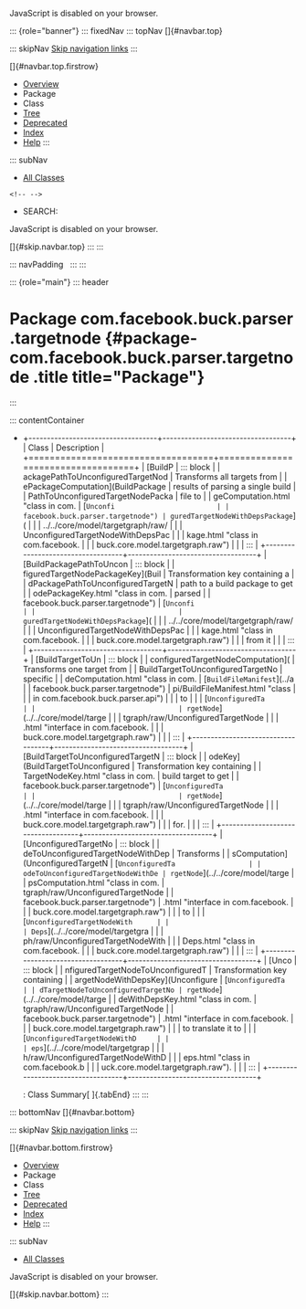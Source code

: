 <div>

JavaScript is disabled on your browser.

</div>

::: {role="banner"}
::: fixedNav
::: topNav
[]{#navbar.top}

::: skipNav
[Skip navigation links](#skip.navbar.top "Skip navigation links")
:::

[]{#navbar.top.firstrow}

-   [Overview](../../../../../index.html)
-   Package
-   Class
-   [Tree](package-tree.html)
-   [Deprecated](../../../../../deprecated-list.html)
-   [Index](../../../../../index-all.html)
-   [Help](../../../../../help-doc.html)
:::

::: subNav
-   [All Classes](../../../../../allclasses.html)

```{=html}
<!-- -->
```
-   SEARCH:

<div>

<div>

JavaScript is disabled on your browser.

</div>

</div>

[]{#skip.navbar.top}
:::
:::

::: navPadding
 
:::
:::

::: {role="main"}
::: header
# Package com.facebook.buck.parser.targetnode {#package-com.facebook.buck.parser.targetnode .title title="Package"}
:::

::: contentContainer
-   +-----------------------------------+-----------------------------------+
    | Class                             | Description                       |
    +===================================+===================================+
    | [BuildP                           | ::: block                         |
    | ackagePathToUnconfiguredTargetNod | Transforms all targets from       |
    | ePackageComputation](BuildPackage | results of parsing a single build |
    | PathToUnconfiguredTargetNodePacka | file to                           |
    | geComputation.html "class in com. | [`Unconfi                         |
    | facebook.buck.parser.targetnode") | guredTargetNodeWithDepsPackage`]( |
    |                                   | ../../core/model/targetgraph/raw/ |
    |                                   | UnconfiguredTargetNodeWithDepsPac |
    |                                   | kage.html "class in com.facebook. |
    |                                   | buck.core.model.targetgraph.raw") |
    |                                   | :::                               |
    +-----------------------------------+-----------------------------------+
    | [BuildPackagePathToUncon          | ::: block                         |
    | figuredTargetNodePackageKey](Buil | Transformation key containing a   |
    | dPackagePathToUnconfiguredTargetN | path to a build package to get    |
    | odePackageKey.html "class in com. | parsed                            |
    | facebook.buck.parser.targetnode") | [`Unconfi                         |
    |                                   | guredTargetNodeWithDepsPackage`]( |
    |                                   | ../../core/model/targetgraph/raw/ |
    |                                   | UnconfiguredTargetNodeWithDepsPac |
    |                                   | kage.html "class in com.facebook. |
    |                                   | buck.core.model.targetgraph.raw") |
    |                                   | from it                           |
    |                                   | :::                               |
    +-----------------------------------+-----------------------------------+
    | [BuildTargetToUn                  | ::: block                         |
    | configuredTargetNodeComputation]( | Transforms one target from        |
    | BuildTargetToUnconfiguredTargetNo | specific                          |
    | deComputation.html "class in com. | [`BuildFileManifest`](../a        |
    | facebook.buck.parser.targetnode") | pi/BuildFileManifest.html "class  |
    |                                   | in com.facebook.buck.parser.api") |
    |                                   | to                                |
    |                                   | [`UnconfiguredTa                  |
    |                                   | rgetNode`](../../core/model/targe |
    |                                   | tgraph/raw/UnconfiguredTargetNode |
    |                                   | .html "interface in com.facebook. |
    |                                   | buck.core.model.targetgraph.raw") |
    |                                   | :::                               |
    +-----------------------------------+-----------------------------------+
    | [BuildTargetToUnconfiguredTargetN | ::: block                         |
    | odeKey](BuildTargetToUnconfigured | Transformation key containing     |
    | TargetNodeKey.html "class in com. | build target to get               |
    | facebook.buck.parser.targetnode") | [`UnconfiguredTa                  |
    |                                   | rgetNode`](../../core/model/targe |
    |                                   | tgraph/raw/UnconfiguredTargetNode |
    |                                   | .html "interface in com.facebook. |
    |                                   | buck.core.model.targetgraph.raw") |
    |                                   | for.                              |
    |                                   | :::                               |
    +-----------------------------------+-----------------------------------+
    | [UnconfiguredTargetNo             | ::: block                         |
    | deToUnconfiguredTargetNodeWithDep | Transforms                        |
    | sComputation](UnconfiguredTargetN | [`UnconfiguredTa                  |
    | odeToUnconfiguredTargetNodeWithDe | rgetNode`](../../core/model/targe |
    | psComputation.html "class in com. | tgraph/raw/UnconfiguredTargetNode |
    | facebook.buck.parser.targetnode") | .html "interface in com.facebook. |
    |                                   | buck.core.model.targetgraph.raw") |
    |                                   | to                                |
    |                                   | [`UnconfiguredTargetNodeWith      |
    |                                   | Deps`](../../core/model/targetgra |
    |                                   | ph/raw/UnconfiguredTargetNodeWith |
    |                                   | Deps.html "class in com.facebook. |
    |                                   | buck.core.model.targetgraph.raw") |
    |                                   | :::                               |
    +-----------------------------------+-----------------------------------+
    | [Unco                             | ::: block                         |
    | nfiguredTargetNodeToUnconfiguredT | Transformation key containing     |
    | argetNodeWithDepsKey](Unconfigure | [`UnconfiguredTa                  |
    | dTargetNodeToUnconfiguredTargetNo | rgetNode`](../../core/model/targe |
    | deWithDepsKey.html "class in com. | tgraph/raw/UnconfiguredTargetNode |
    | facebook.buck.parser.targetnode") | .html "interface in com.facebook. |
    |                                   | buck.core.model.targetgraph.raw") |
    |                                   | to translate it to                |
    |                                   | [`UnconfiguredTargetNodeWithD     |
    |                                   | eps`](../../core/model/targetgrap |
    |                                   | h/raw/UnconfiguredTargetNodeWithD |
    |                                   | eps.html "class in com.facebook.b |
    |                                   | uck.core.model.targetgraph.raw"). |
    |                                   | :::                               |
    +-----------------------------------+-----------------------------------+

    : Class Summary[ ]{.tabEnd}
:::
:::

::: bottomNav
[]{#navbar.bottom}

::: skipNav
[Skip navigation links](#skip.navbar.bottom "Skip navigation links")
:::

[]{#navbar.bottom.firstrow}

-   [Overview](../../../../../index.html)
-   Package
-   Class
-   [Tree](package-tree.html)
-   [Deprecated](../../../../../deprecated-list.html)
-   [Index](../../../../../index-all.html)
-   [Help](../../../../../help-doc.html)
:::

::: subNav
-   [All Classes](../../../../../allclasses.html)

<div>

<div>

JavaScript is disabled on your browser.

</div>

</div>

[]{#skip.navbar.bottom}
:::
